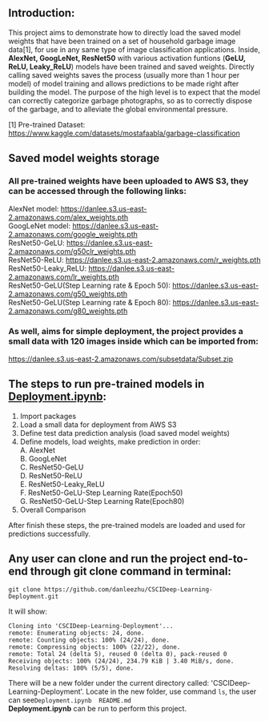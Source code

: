 ## Introduction: 
This project aims to demonstrate how to directly load the saved model weights that have been trained on a set of household garbage image data[1], for use in any same type of image classification applications. Inside, **AlexNet, GoogLeNet, ResNet50** with various activation funtions (**GeLU, ReLU, Leaky_ReLU**) models have been trained and saved weights. Directly calling saved weights saves the process (usually more than 1 hour per model) of model training and allows predictions to be made right after building the model. The purpose of the high level is to expect that the model can correctly categorize garbage photographs, so as to correctly dispose of the garbage, and to alleviate the global environmental pressure.

[1] Pre-trained Dataset: https://www.kaggle.com/datasets/mostafaabla/garbage-classification

## Saved model weights storage
### All pre-trained weights have been uploaded to AWS S3, they can be accessed through the following links:

AlexNet model: https://danlee.s3.us-east-2.amazonaws.com/alex_weights.pth  
GoogLeNet model: https://danlee.s3.us-east-2.amazonaws.com/google_weights.pth  
ResNet50-GeLU: https://danlee.s3.us-east-2.amazonaws.com/g50clr_weights.pth  
ResNet50-ReLU: https://danlee.s3.us-east-2.amazonaws.com/r_weights.pth  
ResNet50-Leaky_ReLU: https://danlee.s3.us-east-2.amazonaws.com/lr_weights.pth  
ResNet50-GeLU(Step Learning rate & Epoch 50): https://danlee.s3.us-east-2.amazonaws.com/g50_weights.pth  
ResNet50-GeLU(Step Learning rate & Epoch 80): https://danlee.s3.us-east-2.amazonaws.com/g80_weights.pth  

### As well, aims for simple deployment, the project provides a small data with 120 images inside which can be imported from:
   https://danlee.s3.us-east-2.amazonaws.com/subsetdata/Subset.zip

## The steps to run pre-trained models in [Deployment.ipynb](https://github.com/danleezhu/CSCIDeep-Learning-Deployment/blob/main/Deployment.ipynb):

1. Import packages
2. Load a small data for deployment from AWS S3
3. Define test data prediction analysis (load saved model weights)
4. Define models, load weights, make prediction in order:  
   A. AlexNet  
   B. GoogLeNet  
   C. ResNet50-GeLU  
   D. ResNet50-ReLU  
   E. ResNet50-Leaky_ReLU  
   F. ResNet50-GeLU-Step Learning Rate(Epoch50)  
   G. ResNet50-GeLU-Step Learning Rate(Epoch80)  
5. Overall Comparison  

After finish these steps, the pre-trained models are loaded and used for predictions successfully.

## Any user can clone and run the project end-to-end through git clone command in terminal:
```
git clone https://github.com/danleezhu/CSCIDeep-Learning-Deployment.git
```
It will show:
```
Cloning into 'CSCIDeep-Learning-Deployment'...
remote: Enumerating objects: 24, done.
remote: Counting objects: 100% (24/24), done.
remote: Compressing objects: 100% (22/22), done.
remote: Total 24 (delta 5), reused 0 (delta 0), pack-reused 0
Receiving objects: 100% (24/24), 234.79 KiB | 3.40 MiB/s, done.
Resolving deltas: 100% (5/5), done.
```
There will be a new folder under the current directory called: 'CSCIDeep-Learning-Deployment'.  Locate in the new folder, use command ```ls```, the user can see```Deployment.ipynb  README.md```  
**Deployment.ipynb** can be run to perform this project.

   

